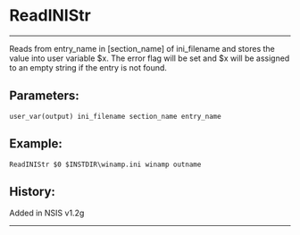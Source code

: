 # ReadINIStr

---

Reads from entry_name in [section_name] of ini_filename and stores the value into user variable $x. The error flag will be set and $x will be assigned to an empty string if the entry is not found.

## Parameters:

    user_var(output) ini_filename section_name entry_name

## Example:

	ReadINIStr $0 $INSTDIR\winamp.ini winamp outname

## History:

Added in NSIS v1.2g

---

